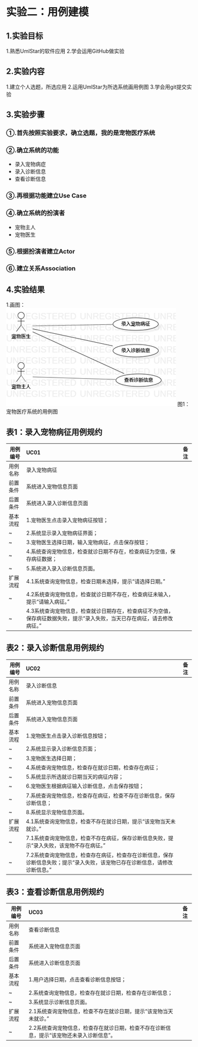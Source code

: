 # 实验二：用例建模

## 1.实验目标
1.熟悉UmlStar的软件应用
2.学会运用GitHub做实验

## 2.实验内容
1.建立个人选题，所选应用
2.运用UmlStar为所选系统画用例图
3.学会用git提交实验

## 3.实验步骤
### ①.首先按照实验要求，确立选题，我的是宠物医疗系统
### ②.确立系统的功能
 - 录入宠物病症
 - 录入诊断信息
 - 查看诊断信息
### ③.再根据功能建立Use Case
### ④.确立系统的扮演者
 - 宠物主人
 - 宠物医生
### ⑤.根据扮演者建立Actor
### ⑥.建立关系Association

## 4.实验结果
1.画图：
 ![用例图](./Lab2_UseCaseDiagram.jpg)
 图1：宠物医疗系统的用例图

## 表1：录入宠物病征用例规约  

用例编号  | UC01 | 备注  
-|:-|-  
用例名称  | 录入宠物病征  |   
前置条件  | 系统进入宠物信息页面     |
后置条件  | 系统进入录入诊断信息页面     |
基本流程  | 1.宠物医生点击录入宠物病征按钮；  |
~| 2.系统显示录入宠物病征界面；  |   
~| 3.宠物医生选择日期，输入宠物病征，点击保存按钮； |   
~| 4.系统查询宠物信息，检查就诊日期不存在，检查病征为空值，保存病征数据；   |   
~| 5.系统进入录入诊断信息页面。   |  
扩展流程 | 4.1系统查询宠物信息，检查日期未选择，提示“请选择日期。”|
~ | 4.2系统查询宠物信息，检查就诊日期不存在，检查病征未输入，提示“请输入病征。”|
~ | 4.3系统查询宠物信息，检查就诊日期存在，检查病征不为空值，保存病征数据失败，提示“录入失败，当天已存在病征，请去修改病征。” |


## 表2：录入诊断信息用例规约  

用例编号  | UC02 | 备注  
-|:-|-  
用例名称  | 录入诊断信息  |   
前置条件  | 系统进入宠物信息页面     | 
后置条件  | 系统进入宠物信息页面     |
基本流程  | 1.宠物医生点击录入诊断信息按钮；  |
~| 2.系统显示录入诊断信息页面；  |
~| 3.宠物医生选择日期；|
~| 4.系统查询宠物信息，检查存在就诊日期，检查存在病征；|
~| 5.系统显示所选就诊日期当天的病征内容；|
~| 6.宠物医生根据病征输入诊断信息，点击保存按钮；  |   
~| 7.系统查询宠物信息，检查存在病征，检查不存在诊断信息，保存诊断信息；   |   
~| 8.系统显示宠物信息页面。   |  
扩展流程  | 4.1系统查询宠物信息，检查不存在就诊日期，提示“该宠物当天未就诊。” |
~| 7.1系统查询宠物信息，检查不存在病征，保存诊断信息失败，提示“录入失败，该宠物不存在病征。”   |
~| 7.2系统查询宠物信息，检查存在病征，检查存在诊断信息，保存诊断信息失败；提示“录入失败，该宠物已存在诊断信息，请修改诊断信息。”   |


## 表3：查看诊断信息用例规约  

用例编号  | UC03 | 备注  
-|:-|-  
用例名称  | 查看诊断信息  |   
前置条件  | 系统进入宠物信息页面     | 
后置条件  | 系统进入诊断信息页面     |
基本流程  | 1.用户选择日期，点击查看诊断信息按钮；  |
~| 2.系统查询宠物信息，检查存在就诊日期，检查存在诊断信息；  |   
~| 3.系统显示诊断信息页面。   |
扩展流程  | 2.1系统查询宠物信息，检查不存在就诊日期，提示“该宠物当天未就诊。”|
~| 2.2系统查询宠物信息，检查存在就诊日期，检查不存在诊断信息，提示“该宠物还未录入诊断信息”。   |
